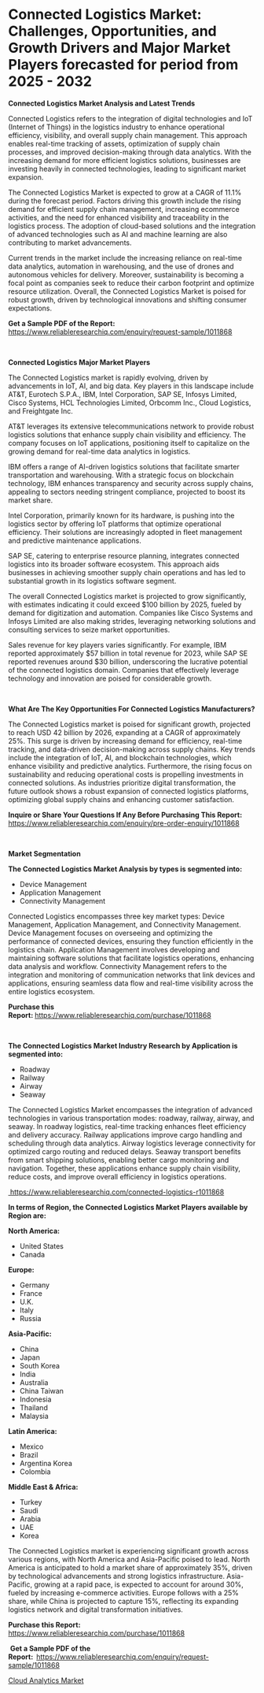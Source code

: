 <p><h1>Connected Logistics Market: Challenges, Opportunities, and Growth Drivers and Major Market Players forecasted for period from 2025 - 2032</h1></p><p><strong>Connected Logistics Market Analysis and Latest Trends</strong></p>
<p><p>Connected Logistics refers to the integration of digital technologies and IoT (Internet of Things) in the logistics industry to enhance operational efficiency, visibility, and overall supply chain management. This approach enables real-time tracking of assets, optimization of supply chain processes, and improved decision-making through data analytics. With the increasing demand for more efficient logistics solutions, businesses are investing heavily in connected technologies, leading to significant market expansion.</p><p>The Connected Logistics Market is expected to grow at a CAGR of 11.1% during the forecast period. Factors driving this growth include the rising demand for efficient supply chain management, increasing ecommerce activities, and the need for enhanced visibility and traceability in the logistics process. The adoption of cloud-based solutions and the integration of advanced technologies such as AI and machine learning are also contributing to market advancements. </p><p>Current trends in the market include the increasing reliance on real-time data analytics, automation in warehousing, and the use of drones and autonomous vehicles for delivery. Moreover, sustainability is becoming a focal point as companies seek to reduce their carbon footprint and optimize resource utilization. Overall, the Connected Logistics Market is poised for robust growth, driven by technological innovations and shifting consumer expectations.</p></p>
<p><strong>Get a Sample PDF of the Report:&nbsp;</strong> <a href="https://www.reliableresearchiq.com/enquiry/request-sample/1011868?utm_campaign=3100&utm_medium=2&utm_source=Github&utm_content=ia&utm_term=06032025&utm_id=connected-logistics">https://www.reliableresearchiq.com/enquiry/request-sample/1011868</a></p>
<p>&nbsp;</p>
<p><strong>Connected Logistics Major Market Players</strong></p>
<p><p>The Connected Logistics market is rapidly evolving, driven by advancements in IoT, AI, and big data. Key players in this landscape include AT&T, Eurotech S.P.A., IBM, Intel Corporation, SAP SE, Infosys Limited, Cisco Systems, HCL Technologies Limited, Orbcomm Inc., Cloud Logistics, and Freightgate Inc. </p><p>AT&T leverages its extensive telecommunications network to provide robust logistics solutions that enhance supply chain visibility and efficiency. The company focuses on IoT applications, positioning itself to capitalize on the growing demand for real-time data analytics in logistics.</p><p>IBM offers a range of AI-driven logistics solutions that facilitate smarter transportation and warehousing. With a strategic focus on blockchain technology, IBM enhances transparency and security across supply chains, appealing to sectors needing stringent compliance, projected to boost its market share.</p><p>Intel Corporation, primarily known for its hardware, is pushing into the logistics sector by offering IoT platforms that optimize operational efficiency. Their solutions are increasingly adopted in fleet management and predictive maintenance applications.</p><p>SAP SE, catering to enterprise resource planning, integrates connected logistics into its broader software ecosystem. This approach aids businesses in achieving smoother supply chain operations and has led to substantial growth in its logistics software segment.</p><p>The overall Connected Logistics market is projected to grow significantly, with estimates indicating it could exceed $100 billion by 2025, fueled by demand for digitization and automation. Companies like Cisco Systems and Infosys Limited are also making strides, leveraging networking solutions and consulting services to seize market opportunities.</p><p>Sales revenue for key players varies significantly. For example, IBM reported approximately $57 billion in total revenue for 2023, while SAP SE reported revenues around $30 billion, underscoring the lucrative potential of the connected logistics domain. Companies that effectively leverage technology and innovation are poised for considerable growth.</p></p>
<p>&nbsp;</p>
<p><strong>What Are The Key Opportunities For Connected Logistics Manufacturers?</strong></p>
<p><p>The Connected Logistics market is poised for significant growth, projected to reach USD 42 billion by 2026, expanding at a CAGR of approximately 25%. This surge is driven by increasing demand for efficiency, real-time tracking, and data-driven decision-making across supply chains. Key trends include the integration of IoT, AI, and blockchain technologies, which enhance visibility and predictive analytics. Furthermore, the rising focus on sustainability and reducing operational costs is propelling investments in connected solutions. As industries prioritize digital transformation, the future outlook shows a robust expansion of connected logistics platforms, optimizing global supply chains and enhancing customer satisfaction.</p></p>
<p><strong>Inquire or Share Your Questions If Any Before Purchasing This Report:</strong> <a href="https://www.reliableresearchiq.com/enquiry/pre-order-enquiry/1011868?utm_campaign=3100&utm_medium=2&utm_source=Github&utm_content=ia&utm_term=06032025&utm_id=connected-logistics">https://www.reliableresearchiq.com/enquiry/pre-order-enquiry/1011868</a></p>
<p>&nbsp;</p>
<p><strong>Market Segmentation</strong></p>
<p><strong>The Connected Logistics Market Analysis by types is segmented into:</strong></p>
<p><ul><li>Device Management</li><li>Application Management</li><li>Connectivity Management</li></ul></p>
<p><p>Connected Logistics encompasses three key market types: Device Management, Application Management, and Connectivity Management. Device Management focuses on overseeing and optimizing the performance of connected devices, ensuring they function efficiently in the logistics chain. Application Management involves developing and maintaining software solutions that facilitate logistics operations, enhancing data analysis and workflow. Connectivity Management refers to the integration and monitoring of communication networks that link devices and applications, ensuring seamless data flow and real-time visibility across the entire logistics ecosystem.</p></p>
<p><strong>Purchase this Report:&nbsp;</strong><a href="https://www.reliableresearchiq.com/purchase/1011868?utm_campaign=3100&utm_medium=2&utm_source=Github&utm_content=ia&utm_term=06032025&utm_id=connected-logistics">https://www.reliableresearchiq.com/purchase/1011868</a></p>
<p>&nbsp;</p>
<p><strong>The Connected Logistics Market Industry Research by Application is segmented into:</strong></p>
<p><ul><li>Roadway</li><li>Railway</li><li>Airway</li><li>Seaway</li></ul></p>
<p><p>The Connected Logistics Market encompasses the integration of advanced technologies in various transportation modes: roadway, railway, airway, and seaway. In roadway logistics, real-time tracking enhances fleet efficiency and delivery accuracy. Railway applications improve cargo handling and scheduling through data analytics. Airway logistics leverage connectivity for optimized cargo routing and reduced delays. Seaway transport benefits from smart shipping solutions, enabling better cargo monitoring and navigation. Together, these applications enhance supply chain visibility, reduce costs, and improve overall efficiency in logistics operations.</p></p>
<p><a href="https://www.reliableresearchiq.com/connected-logistics-r1011868?utm_campaign=3100&utm_medium=2&utm_source=Github&utm_content=ia&utm_term=06032025&utm_id=connected-logistics">&nbsp;https://www.reliableresearchiq.com/connected-logistics-r1011868</a></p>
<p><strong>In terms of Region, the Connected Logistics Market Players available by Region are:</strong></p>
<p>
    <p> <strong> North America: </strong>
        <ul>
            <li>United States</li>
            <li>Canada</li>
        </ul>
        </p> 
    <p> <strong> Europe: </strong>
        <ul>
            <li>Germany</li>
            <li>France</li>
            <li>U.K.</li>
            <li>Italy</li>
            <li>Russia</li>
        </ul>
        </p> 
    <p> <strong> Asia-Pacific: </strong>
        <ul>
            <li>China</li>
            <li>Japan</li>
            <li>South Korea</li>
            <li>India</li>
            <li>Australia</li>
            <li>China Taiwan</li>
            <li>Indonesia</li>
            <li>Thailand</li>
            <li>Malaysia</li>
        </ul>
        </p> 
    <p> <strong> Latin America: </strong>
        <ul>
            <li>Mexico</li>
            <li>Brazil</li>
            <li>Argentina Korea</li>
            <li>Colombia</li>
        </ul>
        </p> 
    <p> <strong> Middle East & Africa: </strong>
        <ul>
            <li>Turkey</li>
            <li>Saudi</li>
            <li>Arabia</li>
            <li>UAE</li>
            <li>Korea</li>
        </ul>
    </p>
    </p>
<p><p>The Connected Logistics market is experiencing significant growth across various regions, with North America and Asia-Pacific poised to lead. North America is anticipated to hold a market share of approximately 35%, driven by technological advancements and strong logistics infrastructure. Asia-Pacific, growing at a rapid pace, is expected to account for around 30%, fueled by increasing e-commerce activities. Europe follows with a 25% share, while China is projected to capture 15%, reflecting its expanding logistics network and digital transformation initiatives.</p></p>
<p><strong>Purchase this Report: </strong><a href="https://www.reliableresearchiq.com/purchase/1011868?utm_campaign=3100&utm_medium=2&utm_source=Github&utm_content=ia&utm_term=06032025&utm_id=connected-logistics">https://www.reliableresearchiq.com/purchase/1011868</a></p>
<p>&nbsp;<strong>Get a Sample PDF of the Report:&nbsp;&nbsp;</strong><a href="https://www.reliableresearchiq.com/enquiry/request-sample/1011868?utm_campaign=3100&utm_medium=2&utm_source=Github&utm_content=ia&utm_term=06032025&utm_id=connected-logistics">https://www.reliableresearchiq.com/enquiry/request-sample/1011868</a></p>
<p><strong></strong></p>
<p><p><a href="https://github.com/tashipmhuiri/Market-Research-Report-List-1/blob/main/cloud-analytics-market.md?utm_campaign=3100&utm_medium=2&utm_source=Github&utm_content=ia&utm_term=06032025&utm_id=connected-logistics">Cloud Analytics Market</a></p></p>